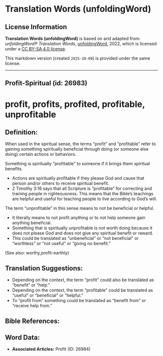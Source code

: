 # Translation Words (unfoldingWord)

## License Information

**Translation Words (unfoldingWord)** is based on and adapted from: _unfoldingWord® Translation Words_, [unfoldingWord](https://unfoldingword.org/utw), 2022, which is licensed under a [CC BY-SA 4.0 license](https://creativecommons.org/licenses/by-sa/4.0/legalcode.en).

This markdown version (created `2025-10-09`) is provided under the same license.



--------------------------------

## Profit-Spiritual (id: 26983)

profit, profits, profited, profitable, unprofitable
===================================================

Definition:
-----------

When used in the spiritual sense, the terms “profit” and “profitable” refer to gaining something spiritually beneficial through doing (or someone else doing) certain actions or behaviors.

Something is spiritually “profitable” to someone if it brings them spiritual benefits.

* Actions are spiritually profitable if they please God and cause that person and/or others to receive spiritual benefit.
* 2 Timothy 3:16 says that all Scripture is “profitable” for correcting and training people in righteousness. This means that the Bible’s teachings are helpful and useful for teaching people to live according to God’s will.

The term “unprofitable” in this sense means to not be beneficial or helpful.

* It literally means to not profit anything or to not help someone gain anything beneficial.
* Something that is spiritually unprofitable is not worth doing because it does not please God and does not give any spiritual benefit or reward.
* This could be translated as “unbeneficial” or “not beneficial” or “worthless” or “not useful” or “giving no benefit.”

(See also: worthy,profit\-earthly)

Translation Suggestions:
------------------------

* Depending on the context, the term “profit” could also be translated as “benefit” or “help.”
* Depending on the context, the term “profitable” could be translated as “useful” or “beneficial” or “helpful.”
* To “profit from” something could be translated as “benefit from” or “receive help from.”

Bible References:
-----------------

Word Data:
----------

* **Associated Articles:** Profit (ID: 26984)

